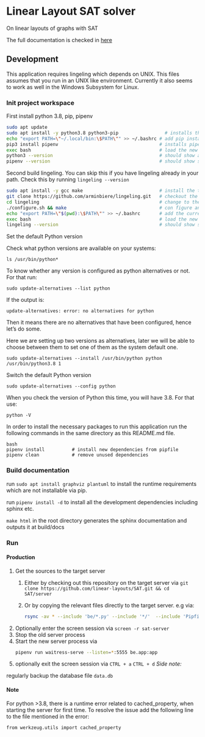 # Linear Layout SAT solver

On linear layouts of graphs with SAT

The full documentation is checked in [here](docs/Researchproject_Mirco_Haug.pdf)

## Development

This application requires lingeling which depends on UNIX. This files assumes that you run in an UNIX like environment. Currently it also seems to work as well in the Windows Subsystem for Linux.

### Init project workspace

First install python 3.8, pip, pipenv

```bash
sudo apt update
sudo apt install -y python3.8 python3-pip                 # installs the tools to run the application 
echo "export PATH=\"~/.local/bin:\$PATH\"" >> ~/.bashrc # add pip installed binaries to path
pip3 install pipenv                                     # installs pipenv
exec bash                                               # load the new PATH variable
python3 --version                                       # should show at least python 3.6 or higher
pipenv --version                                        # should show something like pipenv, version 2018.11.26

```

Second build lingeling. You can skip this if you have lingeling already in your path. Check this by running `lingeling --version`
```bash
sudo apt install -y gcc make                            # install the tools to build lingeling
git clone https://github.com/arminbiere/lingeling.git   # checkout the lingeling repo
cd lingeling                                            # change to the checked out repository
./configure.sh && make                                  # con figure and build lingeling
echo "export PATH=\"$(pwd):\$PATH\"" >> ~/.bashrc       # add the current folder to the PATH
exec bash                                               # load the new PATH variable
lingeling --version                                     # should show something like bcj 78ebb8672540bde0a335aea946bbf32515157d5a
```

Set the default Python version

Check what python versions are available on your systems:

```
ls /usr/bin/python*
```

To know whether any version is configured as python alternatives or not. For that run:

```
sudo update-alternatives --list python
```

If the output is:

```
update-alternatives: error: no alternatives for python
```

Then it means there are no alternatives that have been configured, hence let’s do some.

Here we are setting up two versions as alternatives, later we will be able to choose between them to set one of them as the system default one.

```
sudo update-alternatives --install /usr/bin/python python /usr/bin/python3.8 1
```

Switch the default Python version 

```
sudo update-alternatives --config python
```

When you check the version of Python this time, you will have 3.8. For that use:

```
python -V
```

In order to install the necessary packages to run this application run the following commands in the same directory as this README.md file.

```
bash
pipenv install          # install new dependencies from pipfile
pipenv clean            # remove unused dependencies
```

### Build documentation

run `sudo apt install graphviz plantuml` to install the runtime requirements which are not installable via pip.

run `pipenv install -d` to install all the development dependencies including sphinx etc.

`make html` in the root directory generates the sphinx documentation and outputs it at build/docs

### Run

#### Production

1. Get the sources to the target server
    1. Either by checking out this repository on the target server via `git clone https://github.com/linear-layouts/SAT.git && cd SAT/server`
    1. Or by copying the relevant files directly to the target server. e.g via:
    
         ```bash
        rsync -av * --include 'be/*.py' --include '*/'  --include 'Pipfile*' --include '*.md' --include '*.py'  --exclude '*' mirco@sofa.fsi.uni-tuebingen.de:/home/mirco/book-embedding/
        ```
1. Optionally enter the screen session via   `screen -r sat-server`
1. Stop the old server process
1. Start the new server process via
    ```bash
    pipenv run waitress-serve --listen=*:5555 be.app:app
    ```
1. optionally exit the screen session via `CTRL + a` `CTRL + d`
_Side note:_

regularly backup the database file `data.db`

#### Note

For python >3.8, there is a runtime error related to cached_property, when starting the server for first time. To resolve the issue add the following line to the file mentioned in the error:

```bash
from werkzeug.utils import cached_property
```
